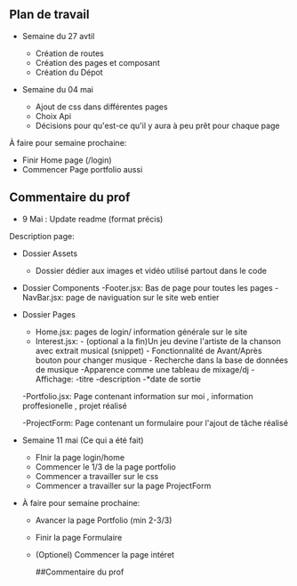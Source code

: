 ## Plan de travail  
+ Semaine du 27 avtil
  + Création de routes
  + Création des pages et composant
  + Création du Dépot 

+ Semaine du 04 mai
  + Ajout de css dans différentes pages
  + Choix Api 
  + Décisions pour qu'est-ce qu'il y aura à peu prêt pour chaque page

À faire pour semaine prochaine:
- Finir Home page (/login)
- Commencer Page portfolio aussi


## Commentaire du prof
+ 9 Mai : Update readme (format précis)

Description page:
 + Dossier Assets
    - Dossier dédier aux images et vidéo utilisé partout dans le code

  + Dossier Components
    -Footer.jsx: Bas de page pour toutes les pages
    -NavBar.jsx: page de naviguation sur le site web entier

+ Dossier Pages
    - Home.jsx: pages de login/ information générale sur le site
    - Interest.jsx: 
          - (optional a la fin)Un jeu devine l'artiste de la chanson avec extrait musical (snippet)
          - Fonctionnalité de Avant/Après bouton pour changer musique
          - Recherche dans la base de données de musique
          -Apparence comme une tableau de mixage/dj
          -Affichage:
          -titre
          -description
          -*date de sortie
      
  -Portfolio.jsx: Page contenant information sur moi , information proffesionelle , projet réalisé
  
  -ProjectForm: Page contenant un formulaire pour l'ajout de tâche réalisé

+ Semaine 11 mai (Ce qui a été fait)
  - FInir la page login/home
  - Commencer le 1/3 de la page portfolio
  - Commencer a travailler sur le css
  - Commencer a travailler sur la page ProjectForm

+ À faire pour semaine prochaine:
  - Avancer la page Portfolio (min 2-3/3)
  - Finir la page Formulaire
  - (Optionel) Commencer la page intéret

    ##Commentaire du prof




